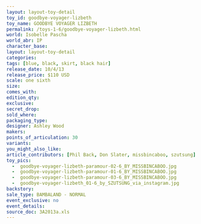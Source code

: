 ```yaml
---
layout: layout-toy-detail 
toy_id: goodbye-voyager-lizbeth
toy_name: GOODBYE VOYAGER LIZBETH
permalink: /toys-1-6/goodbye-voyager-lizbeth.html
world: Isobelle Pascha
world_abr: IP
character_base: 
layout: layout-toy-detail
categories: 
tags: [blue, black, skirt, black hair]
release_date: 10/4/13
release_price: $110 USD
scale: one sixth
size: 
comes_with: 
edition_qty: 
exclusive: 
secret_drop: 
sold_where: 
packaging_type: 
designer: Ashley Wood
makers: 
points_of_articulation: 30
variants: 
you_might_also_like: 
article_contributors: [Phil Back, Don Slater, missbincaboo, szutsung]
toy_pics: 
  -  goodbye-voyager-lizbeth-paramour-02-6_BY_MISSBINCABOO.jpg
  -  goodbye-voyager-lizbeth-paramour-01-6_BY_MISSBINCABOO.jpg
  -  goodbye-voyager-lizbeth-paramour-03-6_BY_MISSBINCABOO.jpg
  -  goodbye-voyager-lizbeth_01-6_by_SZUTSUNG_via_instagram.jpg
backstory: 
sale_type: BAMBALAND - NORMAL
event_exclusive: no
event_details: 
source_doc: 3A2013a.xls
---
```

